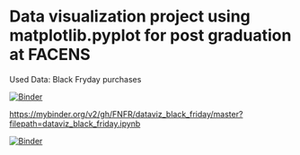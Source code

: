 # Data visualization project using matplotlib.pyplot for post graduation at FACENS

Used Data: Black Fryday purchases

[![Binder](https://mybinder.org/badge_logo.svg)](https://mybinder.org/v2/gh/gustavo-candido-silva/dataviz_black_friday/master?urlpath=lab)

https://mybinder.org/v2/gh/FNFR/dataviz_black_friday/master?filepath=dataviz_black_friday.ipynb

[![Binder](https://mybinder.org/badge_logo.svg)](https://mybinder.org/v2/gh/FNFR/dataviz_black_friday/master?filepath=dataviz_black_friday.ipynb)
